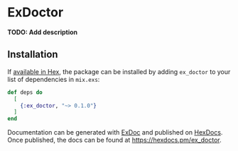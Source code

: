 # ExDoctor

**TODO: Add description**

## Installation

If [available in Hex](https://hex.pm/docs/publish), the package can be installed
by adding `ex_doctor` to your list of dependencies in `mix.exs`:

```elixir
def deps do
  [
    {:ex_doctor, "~> 0.1.0"}
  ]
end
```

Documentation can be generated with [ExDoc](https://github.com/elixir-lang/ex_doc)
and published on [HexDocs](https://hexdocs.pm). Once published, the docs can
be found at <https://hexdocs.pm/ex_doctor>.

